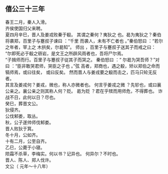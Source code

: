 ## 僖公三十三年
春王二月，秦人入滑。  
齐侯使国归父来聘。  
夏四月辛巳，晋人及姜戎败秦于殽。 其谓之秦何？夷狄之
也。曷为夷狄之？秦伯将袭郑，百里子与蹇叔子谏曰 ：“千里
而袭人，未有不亡者也 。”秦伯怒曰 ：“若尔之年者，宰上之
木拱矣，尔曷知”。 师出 ，百里子与蹇叔子送其子而戒之曰：
“尔即死必于殽之嵚岩，是文王之所辟风雨者也，吾将尸尔焉。  
“子揖师而行。百里子与蹇叔子従其子而哭之。 秦伯怒曰 ：“
尔曷为哭吾师？”对曰 ：“臣非敢哭君师，哭臣之子也 。”弦
高者，郑商也，遇之殽，矫以郑伯之命而犒师焉，或曰往矣，
或曰反矣。 然而晋人与姜戎要之殽而击之，匹马只轮无反者。  
其言及姜戎何？姜戎，微也，称人亦微者也。 何言乎姜戎之微
？先轸也，或曰襄公亲之。襄公亲之则其称人何？贬。 曷为贬
？君在乎殡而用师危，不得葬也。 诈战不日，此何以日？尽也。  
癸巳，葬晋文公。  
狄侵齐。  
公伐邾娄，取丛。  
秋，公子遂帅师伐邾娄。  
晋人败狄于箕。  
冬十月，公如齐。  
十有二月，公至自齐。  
乙巳，公薨于小寝。  
陨霜不杀草，李梅实。何以书？记异也。 何异尔？不时也。  
晋人、陈人、郑人伐许。  
文公（ 元年～十八年）

